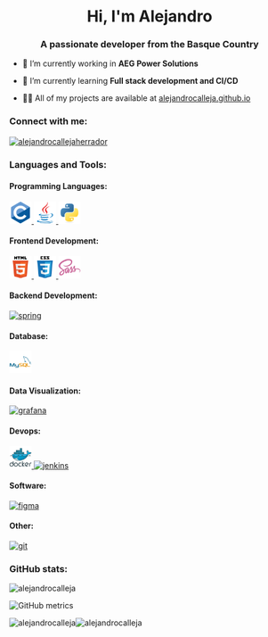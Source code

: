 <h1 align="center">Hi, I'm Alejandro</h1>
<h3 align="center">A passionate developer from the Basque Country</h3>

- 🔭 I’m currently working in **AEG Power Solutions**

- 🌱 I’m currently learning **Full stack development and CI/CD**

- 👨‍💻 All of my projects are available at [alejandrocalleja.github.io](alejandrocalleja.github.io)



<h3 align="left">Connect with me:</h3>

<p align="left">
<a href="https://linkedin.com/in/alejandrocallejaherrador" target="blank"><img align="center" src="https://raw.githubusercontent.com/rahuldkjain/github-profile-readme-generator/master/src/images/icons/Social/linked-in-alt.svg" alt="alejandrocallejaherrador" height="30" width="40" /></a>
</p>



<h3 align="left">Languages and Tools:</h3>

<p align="left"> 
<h4 align="left">Programming Languages:</h4>
  <a href="https://www.cprogramming.com/" target="_blank" rel="noreferrer"> <img src="https://raw.githubusercontent.com/devicons/devicon/master/icons/c/c-original.svg" alt="c" width="40" height="40"/> </a> 
  <a href="https://www.java.com" target="_blank" rel="noreferrer"> <img src="https://raw.githubusercontent.com/devicons/devicon/master/icons/java/java-original.svg" alt="java" width="40" height="40"/> </a> 
  <a href="https://www.java.com" target="_blank" rel="noreferrer"> <img src="https://raw.githubusercontent.com/devicons/devicon/master/icons/python/python-original.svg" alt="java" width="40" height="40"/> </a> 
  
<h4 align="left">Frontend Development:</h4>
  <a href="https://www.w3.org/html/" target="_blank" rel="noreferrer"> <img src="https://raw.githubusercontent.com/devicons/devicon/master/icons/html5/html5-original-wordmark.svg" alt="html5" width="40" height="40"/> </a> 
  <a href="https://www.w3schools.com/css/" target="_blank" rel="noreferrer"> <img src="https://raw.githubusercontent.com/devicons/devicon/master/icons/css3/css3-original-wordmark.svg" alt="css3" width="40" height="40"/> </a> 
  <a href="https://sass-lang.com" target="_blank" rel="noreferrer"> <img src="https://raw.githubusercontent.com/devicons/devicon/master/icons/sass/sass-original.svg" alt="sass" width="40" height="40"/> </a> 

<h4 align="left">Backend Development:</h4>
  <a href="https://spring.io/" target="_blank" rel="noreferrer"> <img src="https://www.vectorlogo.zone/logos/springio/springio-icon.svg" alt="spring" width="40" height="40"/></a> 
  
<h4 align="left">Database:</h4>
  <a href="https://www.mysql.com/" target="_blank" rel="noreferrer"> <img src="https://raw.githubusercontent.com/devicons/devicon/master/icons/mysql/mysql-original-wordmark.svg" alt="mysql" width="40" height="40"/> </a> 
  
<h4 align="left">Data Visualization:</h4>
  <a href="https://grafana.com" target="_blank" rel="noreferrer"> <img src="https://www.vectorlogo.zone/logos/grafana/grafana-icon.svg" alt="grafana" width="40" height="40"/> </a>
  
<h4 align="left">Devops:</h4>
  <a href="https://www.docker.com/" target="_blank" rel="noreferrer"> <img src="https://raw.githubusercontent.com/devicons/devicon/master/icons/docker/docker-original-wordmark.svg" alt="docker" width="40" height="40"/> </a> 
  <a href="https://www.jenkins.io" target="_blank" rel="noreferrer"> <img src="https://www.vectorlogo.zone/logos/jenkins/jenkins-icon.svg" alt="jenkins" width="40" height="40"/> </a> 

<h4 align="left">Software:</h4>
  <a href="https://www.figma.com/" target="_blank" rel="noreferrer"> <img src="https://www.vectorlogo.zone/logos/figma/figma-icon.svg" alt="figma" width="40" height="40"/> </a> 
  
<h4 align="left">Other:</h4>
  <a href="https://git-scm.com/" target="_blank" rel="noreferrer"> <img src="https://www.vectorlogo.zone/logos/git-scm/git-scm-icon.svg" alt="git" width="40" height="40"/> </a> 
  
</p>



<h3 align="left">GitHub stats:</h3>

<p align="left"> <img src="https://komarev.com/ghpvc/?username=alejandrocalleja&label=Profile%20views&color=0e75b6&style=flat-square" alt="alejandrocalleja" /> </p>

![GitHub metrics](https://metrics.lecoq.io/alejandrocalleja)  

<!-- ![GitHub Activity Graph ](https://activity-graph.herokuapp.com/graph?username=alejandrocalleja&theme=react-dark&bg_color=22272e&hide_border=true)  -->

<p><img align="left" src="https://github-readme-stats.vercel.app/api/top-langs?username=alejandrocalleja&show_icons=true&theme=dark&bg_color=22272e&hide_border=true&locale=en&layout=compact&count_private=true" alt="alejandrocalleja" /></p>

<p>&nbsp;<img align="left" src="https://github-readme-stats.vercel.app/api?username=alejandrocalleja&show_icons=true&theme=dark&bg_color=22272e&hide_border=true&locale=en" alt="alejandrocalleja" /></p>

